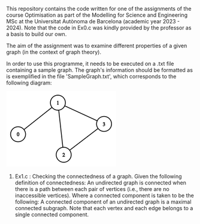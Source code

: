 This repository contains the code written for one of the assignments of the course Optimisation as part of the Modelling for Science and Engineering MSc at the Universitat Autònoma de Barcelona (academic year 2023 - 2024). Note that the code in Ex0.c was kindly provided by the professor as a basis to build our own.

The aim of the assignment was to examine different properties of a given graph (in the context of graph theory).

In order to use this programme, it needs to be executed on a .txt file containing a sample graph. The graph's information should be formatted as is exemplified in the file 'SampleGraph.txt', which corresponds to the following diagram:

![Alt text](Figures\SampleGraphDiagram.png?raw=true "Sample graph's diagram")


1. Ex1.c : Checking the connectedness of a graph. Given the following definition of connectedness:
An undirected graph is connected when there is a path between each pair of vertices (i.e., there are no inaccessible vertices).
Where a connected component is taken to be the following:
A connected component of an undirected graph is a maximal connected subgraph. Note that each vertex and each edge belongs to a single connected component.